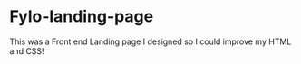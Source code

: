 # Fylo-landing-page
This was a Front end Landing page I designed so I could improve my HTML and CSS! 
